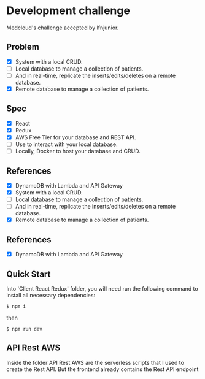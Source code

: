 # Development challenge

Medcloud's challenge accepted by lfnjunior.

## Problem

- [x] System with a local CRUD.
- [ ] Local database to manage a collection of patients.
- [ ] And in real-time, replicate the inserts/edits/deletes on a remote database.
- [x] Remote database to manage a collection of patients.

## Spec

- [x] React 
- [x] Redux
- [x] AWS Free Tier for your database and REST API.
- [ ] Use to interact with your local database.
- [ ] Locally, Docker to host your database and CRUD.

## References

- [x] DynamoDB with Lambda and API Gateway 
- [x] System with a local CRUD.
- [ ] Local database to manage a collection of patients.
- [ ] And in real-time, replicate the inserts/edits/deletes on a remote database.
- [x] Remote database to manage a collection of patients.

## References

- [x] DynamoDB with Lambda and API Gateway 

## Quick Start

Into 'Client React Redux' folder, you will need run the following command to install all necessary dependencies:
```
$ npm i
```
then

```
$ npm run dev
```

## API Rest AWS

Inside the folder API Rest AWS are the serverless scripts that I used to create the Rest API.
But the frontend already contains the Rest API endpoint
